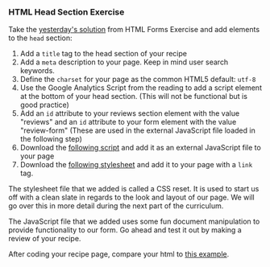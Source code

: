 ### HTML Head Section Exercise

Take the [yesterday's solution][prev-solution] from HTML Forms Exercise and add elements to the `head` section:

1. Add a `title` tag to the head section of your recipe
2. Add a `meta` description to your page. Keep in mind user search keywords.
3. Define the `charset` for your page as the common HTML5 default: `utf-8`
4. Use the Google Analytics Script from the reading to add a script element at the bottom of your head section. (This will not be functional but is good practice)
5. Add an `id` attribute to your reviews section element with the value "reviews" and an `id` attribute to your form element with the value "review-form" (These are used in the external JavaScript file loaded in the following step)
6. Download the [following script][external-javascript-example] and add it as an external JavaScript file to your page
7. Download the [following stylesheet][reset] and add it to your page with a `link` tag.

The stylesheet file that we added is called a CSS reset. It is used to start us off with a clean slate in regards to the look and layout of our page. We will go over this in more detail during the next part of the curriculum.

The JavaScript file that we added uses some fun document manipulation to provide functionality to our form. Go ahead and test it out by making a review of your recipe.

After coding your recipe page, compare your html to [this example][solution].

[prev-solution]: ../html-forms/solution.html?raw=true
[external-javascript-example]: ./../assets/external_javascript_example.js
[reset]: ../../assets/css_reset.css
[solution]: ./solution.html

